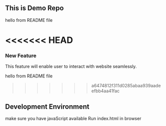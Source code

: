 ## This is Demo Repo
hello from README file

<<<<<<< HEAD
=======
### New Feature 
This feature will enable user to interact with
website seamlessly.

hello from README file

>>>>>>> a6474812f311d0285abaa939aadeefbb4aa41fac
## Development Environment

make sure you have javaScript available
Run index.html in browser
